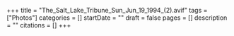 +++
title = "The_Salt_Lake_Tribune_Sun_Jun_19_1994_(2).avif"
tags = ["Photos"]
categories = []
startDate = ""
draft = false
pages = []
description = ""
citations = []
+++
